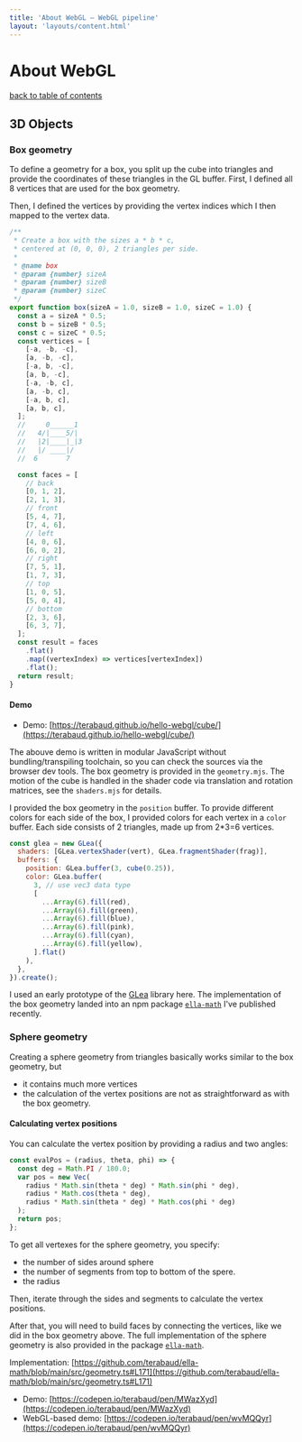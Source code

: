 ```yaml
---
title: 'About WebGL – WebGL pipeline'
layout: 'layouts/content.html'
---
```


# About WebGL

[back to table of contents](../)

## 3D Objects

### Box geometry

To define a geometry for a box, you split up the cube into triangles and provide the coordinates of these triangles in the GL buffer.
First, I defined all 8 vertices that are used for the box geometry.

Then, I defined the vertices by providing the vertex indices which I then mapped to the vertex data.

```js
/**
 * Create a box with the sizes a * b * c,
 * centered at (0, 0, 0), 2 triangles per side.
 *
 * @name box
 * @param {number} sizeA
 * @param {number} sizeB
 * @param {number} sizeC
 */
export function box(sizeA = 1.0, sizeB = 1.0, sizeC = 1.0) {
  const a = sizeA * 0.5;
  const b = sizeB * 0.5;
  const c = sizeC * 0.5;
  const vertices = [
    [-a, -b, -c],
    [a, -b, -c],
    [-a, b, -c],
    [a, b, -c],
    [-a, -b, c],
    [a, -b, c],
    [-a, b, c],
    [a, b, c],
  ];
  //     0______1
  //   4/|____5/|
  //   |2|____|_|3
  //   |/ ____|/
  //  6       7

  const faces = [
    // back
    [0, 1, 2],
    [2, 1, 3],
    // front
    [5, 4, 7],
    [7, 4, 6],
    // left
    [4, 0, 6],
    [6, 0, 2],
    // right
    [7, 5, 1],
    [1, 7, 3],
    // top
    [1, 0, 5],
    [5, 0, 4],
    // bottom
    [2, 3, 6],
    [6, 3, 7],
  ];
  const result = faces
    .flat()
    .map((vertexIndex) => vertices[vertexIndex])
    .flat();
  return result;
}
```

#### Demo

- Demo: [https://terabaud.github.io/hello-webgl/cube/](https://terabaud.github.io/hello-webgl/cube/)

The abouve demo is written in modular JavaScript without bundling/transpiling toolchain, so you can check the sources via the
browser dev tools. The box geometry is provided in the `geometry.mjs`.
The motion of the cube is handled in the shader code via translation and rotation matrices, see the `shaders.mjs` for details.

I provided the box geometry in the `position` buffer. To provide different colors for each side of the box, I provided colors for
each vertex in a `color` buffer. Each side consists of 2 triangles, made up from 2\*3=6 vertices.

```js
const glea = new GLea({
  shaders: [GLea.vertexShader(vert), GLea.fragmentShader(frag)],
  buffers: {
    position: GLea.buffer(3, cube(0.25)),
    color: GLea.buffer(
      3, // use vec3 data type
      [
        ...Array(6).fill(red),
        ...Array(6).fill(green),
        ...Array(6).fill(blue),
        ...Array(6).fill(pink),
        ...Array(6).fill(cyan),
        ...Array(6).fill(yellow),
      ].flat()
    ),
  },
}).create();
```

I used an early prototype of the [GLea](https://github.com/terabaud/glea/) library here.
The implementation of the box geometry landed into an npm package [`ella-math`](https://npmjs.com/package/ella-math) I've published recently.

### Sphere geometry

Creating a sphere geometry from triangles basically works similar to the box geometry, but

- it contains much more vertices
- the calculation of the vertex positions are not as straightforward as with the box geometry.

#### Calculating vertex positions

You can calculate the vertex position by providing a radius and two angles:

```js
const evalPos = (radius, theta, phi) => {
  const deg = Math.PI / 180.0;
  var pos = new Vec(
    radius * Math.sin(theta * deg) * Math.sin(phi * deg),
    radius * Math.cos(theta * deg),
    radius * Math.sin(theta * deg) * Math.cos(phi * deg)
  );
  return pos;
};
```

To get all vertexes for the sphere geometry, you specify:

- the number of sides around sphere
- the number of segments from top to bottom of the spere.
- the radius

Then, iterate through the sides and segments to calculate the vertex positions.

After that, you will need to build faces by connecting the vertices, like we did in the box geometry above.
The full implementation of the sphere geometry is also provided in the package [`ella-math`](https://npmjs.com/package/ella-math).

Implementation: [https://github.com/terabaud/ella-math/blob/main/src/geometry.ts#L171](https://github.com/terabaud/ella-math/blob/main/src/geometry.ts#L171)

- Demo: [https://codepen.io/terabaud/pen/MWazXyd](https://codepen.io/terabaud/pen/MWazXyd)
- WebGL-based demo: [https://codepen.io/terabaud/pen/wvMQQyr](https://codepen.io/terabaud/pen/wvMQQyr)
